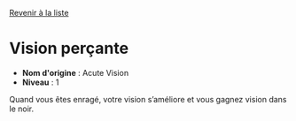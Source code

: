 [Revenir à la liste](list.md)

# Vision perçante

 * **Nom d'origine** : Acute Vision
 * **Niveau** : 1


<p>Quand vous êtes enragé, votre vision s’améliore et vous gagnez vision dans le noir.</p>